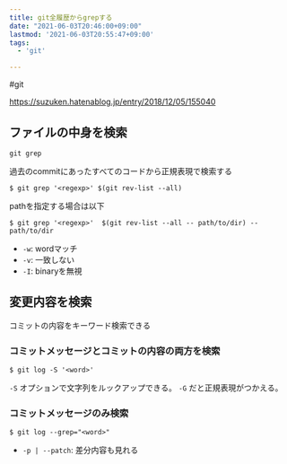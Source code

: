 ```yaml
---
title: git全履歴からgrepする
date: "2021-06-03T20:46:00+09:00"
lastmod: '2021-06-03T20:55:47+09:00'
tags:
  - 'git'

---
```


#git

<https://suzuken.hatenablog.jp/entry/2018/12/05/155040>

## ファイルの中身を検索

`git grep`

過去のcommitにあったすべてのコードから正規表現で検索する

```shell
$ git grep '<regexp>' $(git rev-list --all)
```

pathを指定する場合は以下

```shell
$ git grep '<regexp>'  $(git rev-list --all -- path/to/dir) -- path/to/dir
```

-   `-w`: wordマッチ
-   `-v`: 一致しない
-   `-I`: binaryを無視

## 変更内容を検索

コミットの内容をキーワード検索できる

### コミットメッセージとコミットの内容の両方を検索

```shell
$ git log -S '<word>'
```

`-S` オプションで文字列をルックアップできる。 `-G` だと正規表現がつかえる。

### コミットメッセージのみ検索

```shell
$ git log --grep="<word>"
```

-   `-p | --patch`: 差分内容も見れる
